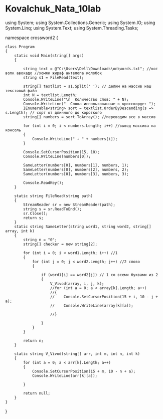 # Kovalchuk_Nata_10lab

using System;
using System.Collections.Generic;
using System.IO;
using System.Linq;
using System.Text;
using System.Threading.Tasks;

namespace crossword2
{

    class Program
    {
        static void Main(string[] args)
        {

            string text = @"C:\Users\Dell\Downloads\оп\words.txt"; //кот волк авокадо //хомяк жираф антелопа колобок
            string s1 = FileRead(text);

            string[] textlist = s1.Split(' '); // делим на массив наш текстовый файл
            int N = textlist.Length;
            Console.WriteLine("\n  Количество слов: " + N);
            Console.WriteLine("  Слова использованные в кроссворде: ");
            IEnumerable<string> sort = textlist.OrderByDescending(s => s.Length); // сорт от длинного до короткого
            string[] numbers = sort.ToArray(); //переводим все в массив

            for (int i = 0; i < numbers.Length; i++) //вывод массива на консоль
            {
                Console.WriteLine(" → " + numbers[i]);
            }

            Console.SetCursorPosition(15, 10);
            Console.WriteLine(numbers[0]);

            SameLetter(numbers[0], numbers[1], numbers, 1);
            SameLetter(numbers[0], numbers[2], numbers, 2);
            SameLetter(numbers[0], numbers[3], numbers, 3);

            Console.ReadKey();
        }

        static string FileRead(string path)
        {
            StreamReader sr = new StreamReader(path);
            string s = sr.ReadToEnd();
            sr.Close();
            return s;
        }
        static string SameLetter(string word1, string word2, string[] array, int k)
        {
            string n = "0";
            string[] checker = new string[2];

            for (int i = 0; i < word1.Length; i++) //1
            {
                for (int j = 0; j < word2.Length; j++) //2 слово
                {

                    if (word1[i] == word2[j]) // 1 со всеми буквами из 2
                    {
                        V_Vivod(array, i, j, k);
                        //for (int a = 0; a < array[k].Length; a++)
                        //{
                        //    Console.SetCursorPosition(15 + i, 10 - j + a);
                        //    Console.WriteLine(array[k][a]);
                            
                        //}
                        
                    }
                }
            }

            return n;
        }

        static string V_Vivod(string[] arr, int m, int n, int k) 
        {
            for (int a = 0; a < arr[k].Length; a++)
            {
                Console.SetCursorPosition(15 + m, 10 - n + a);
                Console.WriteLine(arr[k][a]);

            }

            return null;
        }
    }
}

